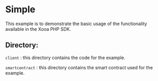 # Simple 

This example is to demonstrate the basic usage of the functionality available in the Xooa PHP SDK.

## Directory:

``client`` : this directory contains the code for the example.

``smartcontract`` : this directory contains the smart contract used for the example. 



